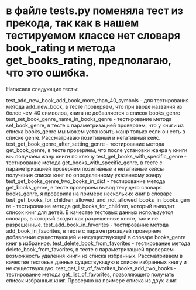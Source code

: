 # в файле tests.py поменяла тест из прекода, так как в нашем тестируемом классе нет словаря book_rating и метода get_books_rating, предполагаю, что это ошибка.

Написала следующие тесты:

test_add_new_book_add_book_more_than_40_symbols - для тестирования метода add_new_book, в тесте проверяем, что при вводе названия из более чем 40 символов,
книга не добавляется в список books_genre
test_set_book_genre_name_in_books_genre - тестирование метода set_book_genre, в тесте с параметризацией проверяем, что у книги из списка books_genre
мы можем установить жанр только если он есть в списке genre. Рассматриваю позитивный и негативный кейс.
test_get_book_genre_after_setting_genre - тестирование метода get_book_genre, в тесте проверяем, что после установки жанра у книги мы получаем жанр книги по ключу
test_get_books_with_specific_genre - тестирование метода get_books_with_specific_genre, в тесте с параметризацией проверяем позитивные и негативные кейсы получения
 списка книг по определенному указанному жанру
test_get_books_genre_two_books_in_dict - тестирование метода get_books_genre, в тесте проверяем вывод текущего словаря books_genre, я проверила на примере
нескольких книг в словаре
test_get_books_for_children_allowed_and_not_allowed_books_in_books_genre - тестирование метода get_books_for_children, который выводит список книг для детей.
В качестве тестовых данных используется словарь, в который входят как разрешенные книги, так и не разрешенные.
test_add_book_in_favorites - тестирование метода add_book_in_favorites, в тесте с параметризацией проверяем добавление существующей и несуществующей
в словаре books_genre книг в избранное.
test_delete_book_from_favorites - тестирование метода delete_book_from_favorites, в тесте с параметризацией проверяем возможность удаления книги из списка
избранных. Рассматриваем в качестве тестовых данных существующую в списке избранных книгу и не существующую.
test_get_list_of_favorites_books_add_two_books - тестирование метода get_list_of_favorites, позволяющего получать список избранных книг. Проверяю на примере списка из двух книг.

